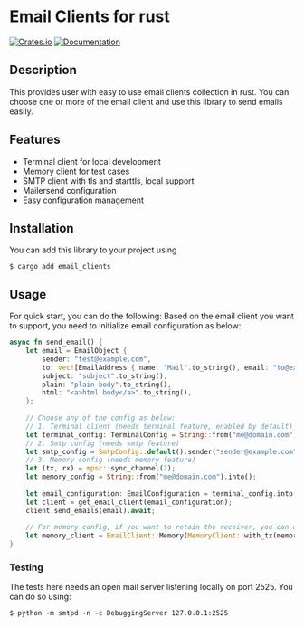 # Email Clients for rust

[![Crates.io](https://img.shields.io/crates/v/email_clients.svg)](https://crates.io/crates/email_clients)
[![Documentation](https://docs.rs/email_clients/badge.svg)](https://docs.rs/email_clients)

## Description

This provides user with easy to use email clients collection in rust. You can choose one or more of the email client and use this library to send emails easily.


## Features

- Terminal client for local development
- Memory client for test cases
- SMTP client with tls and starttls, local support
- Mailersend configuration
- Easy configuration management

## Installation
You can add this library to your project using
```shell
$ cargo add email_clients
```

## Usage

For quick start, you can do the following: 
Based on the email client you want to support, you need to initialize email configuration as below:
```rust
async fn send_email() {
    let email = EmailObject {
        sender: "test@example.com",
        to: vec![EmailAddress { name: "Mail".to_string(), email: "to@example.com".to_string() }],
        subject: "subject".to_string(),
        plain: "plain body".to_string(),
        html: "<a>html body</a>".to_string(),
    };
    
    // Choose any of the config as below:
    // 1. Terminal client (needs terminal feature, enabled by default)
    let terminal_config: TerminalConfig = String::from("me@domain.com").into(); // Terminal config
    // 2. Smtp config (needs smtp feature)
    let smtp_config = SmtpConfig::default().sender("sender@example.com").relay("localhost");
    // 3. Memory config (needs memory feature)
    let (tx, rx) = mpsc::sync_channel(2);
    let memory_config = String::from("me@domain.com").into();
    
    let email_configuration: EmailConfiguration = terminal_config.into(); // OR any of the other config
    let client = get_email_client(email_configuration);
    client.send_emails(email).await;
    
    // For memory config, if you want to retain the receiver, you can do so using:
    let memory_client = EmailClient::Memory(MemoryClient::with_tx(memory_config, tx));
}
```

### Testing
The tests here needs an open mail server listening locally on port 2525. You can do so using:
```shell
$ python -m smtpd -n -c DebuggingServer 127.0.0.1:2525
```
